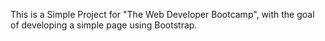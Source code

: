 This is a Simple Project for "The Web Developer Bootcamp", with the goal of developing a simple page using Bootstrap.